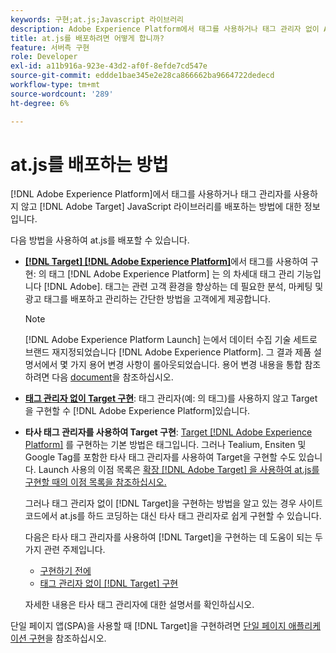 ```yaml
---
keywords: 구현;at.js;Javascript 라이브러리
description: Adobe Experience Platform에서 태그를 사용하거나 태그 관리자 없이 Adobe [!DNL Target] at.js JavaScript 라이브러리를 배포하는 방법을 알아봅니다.
title: at.js를 배포하려면 어떻게 합니까?
feature: 서버측 구현
role: Developer
exl-id: a11b916a-923e-43d2-af0f-8efde7cd547e
source-git-commit: eddde1bae345e2e28ca866662ba9664722dedecd
workflow-type: tm+mt
source-wordcount: '289'
ht-degree: 6%

---
```


# at.js를 배포하는 방법

[!DNL Adobe Experience Platform]에서 태그를 사용하거나 태그 관리자를 사용하지 않고 [!DNL Adobe Target] JavaScript 라이브러리를 배포하는 방법에 대한 정보입니다.

다음 방법을 사용하여 at.js를 배포할 수 있습니다.

* **[ [!DNL Target]  [!DNL Adobe Experience Platform]](/help/c-implementing-target/c-implementing-target-for-client-side-web/how-to-deployatjs/cmp-implementing-target-using-adobe-launch.md)**&#x200B;에서 태그를 사용하여 구현: 의 태그 [!DNL Adobe Experience Platform] 는 의 차세대 태그 관리 기능입니다 [!DNL Adobe]. 태그는 관련 고객 환경을 향상하는 데 필요한 분석, 마케팅 및 광고 태그를 배포하고 관리하는 간단한 방법을 고객에게 제공합니다.

   >[!NOTE]
   >
   >[!DNL Adobe Experience Platform Launch] 는에서 데이터 수집 기술 세트로 브랜드 재지정되었습니다 [!DNL Adobe Experience Platform]. 그 결과 제품 설명서에서 몇 가지 용어 변경 사항이 롤아웃되었습니다. 용어 변경 내용을 통합 참조하려면 다음 [document](https://experienceleague.adobe.com/docs/experience-platform/tags/term-updates.html?lang=en)을 참조하십시오.

* **[태그 관리자 없이 Target 구현](/help/c-implementing-target/c-implementing-target-for-client-side-web/how-to-deployatjs/implementing-target-without-a-tag-manager.md)**: 태그 관리자(예: 의 태그)를 사용하지 않고 Target을 구현할 수  [!DNL Adobe Experience Platform]있습니다.
* **타사 태그 관리자를 사용하여 Target 구현**:  [Target [!DNL Adobe Experience Platform]](/help/c-implementing-target/c-implementing-target-for-client-side-web/how-to-deployatjs/cmp-implementing-target-using-adobe-launch.md) 를 구현하는 기본 방법은 태그입니다. 그러나 Tealium, Ensiten 및 Google Tag를 포함한 타사 태그 관리자를 사용하여 Target을 구현할 수도 있습니다. Launch 사용의 이점 목록은 [확장 [!DNL Adobe Target] 을 사용하여 at.js를 구현할 때의 이점 목록을 참조하십시오.](/help/c-implementing-target/c-implementing-target-for-client-side-web/how-to-deployatjs/cmp-implementing-target-using-adobe-launch.md#section_48B3F938B6F8491DAF798E0DB54EF304)

   그러나 태그 관리자 없이 [!DNL Target]을 구현하는 방법을 알고 있는 경우 사이트 코드에서 at.js를 하드 코딩하는 대신 타사 태그 관리자로 쉽게 구현할 수 있습니다.

   다음은 타사 태그 관리자를 사용하여 [!DNL Target]을 구현하는 데 도움이 되는 두 가지 관련 주제입니다.

   * [구현하기 전에](/help/c-implementing-target/c-considerations-before-you-implement-target/considerations-before-you-implement-target.md)
   * [태그 관리자 없이  [!DNL Target] 구현](/help/c-implementing-target/c-implementing-target-for-client-side-web/how-to-deployatjs/implementing-target-without-a-tag-manager.md)

   자세한 내용은 타사 태그 관리자에 대한 설명서를 확인하십시오.

단일 페이지 앱(SPA)을 사용할 때 [!DNL Target]을 구현하려면 [단일 페이지 애플리케이션 구현](/help/c-implementing-target/c-implementing-target-for-client-side-web/how-to-deployatjs/target-atjs-single-page-application.md)을 참조하십시오.
